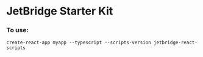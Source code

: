 # JetBridge Starter Kit

### To use:

`create-react-app myapp --typescript --scripts-version jetbridge-react-scripts`
